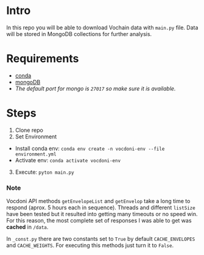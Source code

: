 # Intro
In this repo you will be able to download Vochain data with `main.py` file.
Data will be stored in MongoDB collections for further analysis.


# Requirements
- [conda](https://conda.io/projects/conda/en/latest/user-guide/install/index.html)
- [mongoDB](https://docs.mongodb.com/manual/administration/install-community/)
- *The default port for mongo is `27017` so make sure it is available.*

# Steps
1) Clone repo
2) Set Environment
  - Install conda env: ```conda env create -n vocdoni-env --file environment.yml```
  - Activate env: ```conda activate vocdoni-env```
3) Execute: ```pyton main.py```

### Note
Vocdoni API methods `getEnvelopeList` and `getEnvelop` take a long time to respond (aprox. 5 hours each in sequence).
Threads and different `listSize` have been tested but it resulted into getting many timeouts or no speed win.
For this reason, the most complete set of responses I was able to get was **cached** in `/data`.

In `_const.py` there are two constants  set to `True` by default `CACHE_ENVELOPES` and `CACHE_WEIGHTS`.
For executing this methods just turn it to `False`.



